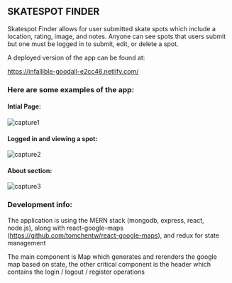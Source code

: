 ## SKATESPOT FINDER

Skatespot Finder allows for user submitted skate spots which include a location, rating, image, and notes.
Anyone can see spots that users submit but one must be logged in to submit, edit, or delete a spot.

A deployed version of the app can be found at:

https://infallible-goodall-e2cc46.netlify.com/

### Here are some examples of the app:

#### Intial Page:
![capture1](https://user-images.githubusercontent.com/16858183/39651054-560ddec6-4f9f-11e8-92bf-7fb8f168e641.PNG)

#### Logged in and viewing a spot:
![capture2](https://user-images.githubusercontent.com/16858183/39651062-5abc8b8e-4f9f-11e8-8771-f38537327c66.PNG)

#### About section:
![capture3](https://user-images.githubusercontent.com/16858183/39651066-5e15068a-4f9f-11e8-9e49-18ac3ed2bb14.PNG)

### Development info:

The application is using the MERN stack (mongodb, express, react, node.js),
along with react-google-maps (https://github.com/tomchentw/react-google-maps),
and redux for state management

The main component is Map which generates and rerenders the google map based on state,
the other critical component is the header which contains the login / logout / register operations
